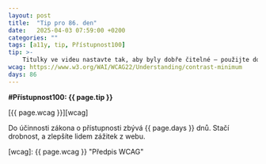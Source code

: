 ```yaml
---
layout: post
title:  "Tip pro 86. den"
date:   2025-04-03 07:59:00 +0200
categories: ""
tags: [a11y, tip, Přístupnost100]
tip: >- 
    Titulky ve videu nastavte tak, aby byly dobře čitelné – použijte dostatečně velké písmo, kontrastní barvy a vhodné umístění na obrazovce.
wcag: https://www.w3.org/WAI/WCAG22/Understanding/contrast-minimum
days: 86
---
```

**#Přístupnost100: {{ page.tip }}**

[{{ page.wcag }}][wcag]

Do účinnosti zákona o přístupnosti zbývá {{ page.days }} dnů. Stačí drobnost, a zlepšíte lidem zážitek z webu.

[wcag]: {{ page.wcag }} "Předpis WCAG"
